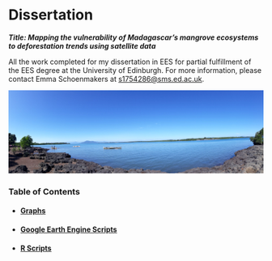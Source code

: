 # Dissertation

***Title: Mapping the vulnerability of Madagascar’s mangrove ecosystems to deforestation trends using satellite data***

All the work completed for my dissertation in EES for partial fulfillment of the EES degree at the University of Edinburgh. For more information, please contact Emma Schoenmakers at s1754286@sms.ed.ac.uk.

<p align="left">
<img src="https://github.com/emmascho/Dissertation/blob/main/Pictures/20190613_102345.jpg" 
> 

### Table of Contents

- #### [Graphs](https://github.com/emmascho/Dissertation/tree/main/Graphs)
- #### [Google Earth Engine Scripts](https://github.com/emmascho/Dissertation/tree/main/GEE%20Scripts)
- #### [R Scripts](https://github.com/emmascho/Dissertation/tree/main/GraphRCode)

